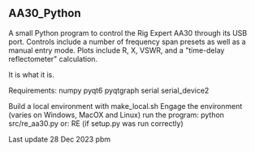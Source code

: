 AA30_Python
-----------

A small Python program to control the Rig Expert AA30 through its USB port. Controls include a number of frequency span presets as well as a manual entry mode. Plots include R, X, VSWR, and a "time-delay reflectometer" calculation. 

It is what it is. 

Requirements:
numpy
pyqt6
pyqtgraph
serial
serial_device2

Build a local environment with make_local.sh
Engage the environment (varies on Windows, MacOX and Linux)
run the program: 
    python src/re_aa30.py
or:
    RE (if setup.py was run correctly)

Last update 28 Dec 2023 pbm

